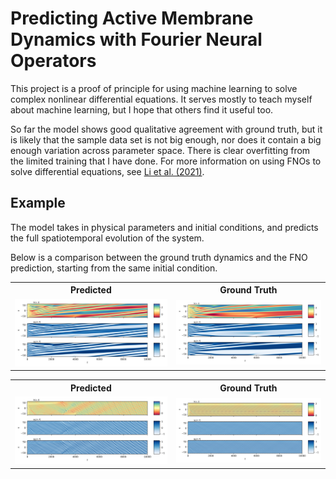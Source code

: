 # Predicting Active Membrane Dynamics with Fourier Neural Operators

This project is a proof of principle for using machine learning to solve complex nonlinear differential equations. It serves mostly to teach myself about machine learning, but I hope that others find it useful too. 

So far the model shows good qualitative agreement with ground truth, but it is likely that the sample data set is not big enough, nor does it contain a big enough variation across parameter space. There is clear overfitting from the limited training that I have done. For more information on using FNOs to solve differential equations, see [Li et al. (2021)](https://arxiv.org/abs/2010.08895). 

## Example
The model takes in physical parameters and initial conditions, and predicts the full spatiotemporal evolution of the system.

Below is a comparison between the ground truth dynamics and the FNO prediction, starting from the same initial condition.

<table>
  <tr>
    <th>Predicted</th>
    <th>Ground Truth</th>
  </tr>
  <tr>
    <td><img src="example_figs/kym_pred_0.08.png" width="800"/></td>
    <td><img src="example_figs/kym_true_0.08.png" width="800"/></td>
  </tr>
</table>

<table>
  <tr>
    <th>Predicted</th>
    <th>Ground Truth</th>
  </tr>
  <tr>
    <td><img src="example_figs/kym_pred_0.43.png" width="800"/></td>
    <td><img src="example_figs/kym_true_0.43.png" width="800"/></td>
  </tr>
</table>
